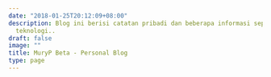 ```yaml
---
date: "2018-01-25T20:12:09+08:00"
description: Blog ini berisi catatan pribadi dan beberapa informasi seputar dunia
  teknologi..
draft: false
image: ""
title: MuryP Beta - Personal Blog
type: page
---
```


<!-- Hello, nama saya **Alief MuryP**, disingkat MuryP.
Bisa dipanggil **MuryP** -->

